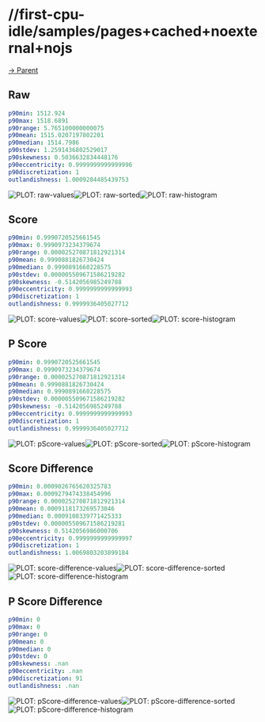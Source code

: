 
# //first-cpu-idle/samples/pages+cached+noexternal+nojs

[→ Parent](../..)


## Raw


```yaml
p90min: 1512.924
p90max: 1518.6891
p90range: 5.765100000000075
p90mean: 1515.0207197802201
p90median: 1514.7986
p90stdev: 1.2591436802529017
p90skewness: 0.5036632834448176
p90eccentricity: 0.9999999999999996
p90discretization: 1
outlandishness: 1.0009284485439753

```

![PLOT: raw-values](./raw/values.svg)![PLOT: raw-sorted](./raw/sorted.svg)![PLOT: raw-histogram](./raw/histogram.svg)
## Score


```yaml
p90min: 0.9990720525661545
p90max: 0.9990973234379674
p90range: 0.000025270871812921314
p90mean: 0.9990881826730424
p90median: 0.9990891660228575
p90stdev: 0.000005509671586219282
p90skewness: -0.5142056985249788
p90eccentricity: 0.9999999999999993
p90discretization: 1
outlandishness: 0.9999936405027712

```

![PLOT: score-values](./score/values.svg)![PLOT: score-sorted](./score/sorted.svg)![PLOT: score-histogram](./score/histogram.svg)
## P Score


```yaml
p90min: 0.9990720525661545
p90max: 0.9990973234379674
p90range: 0.000025270871812921314
p90mean: 0.9990881826730424
p90median: 0.9990891660228575
p90stdev: 0.000005509671586219282
p90skewness: -0.5142056985249788
p90eccentricity: 0.9999999999999993
p90discretization: 1
outlandishness: 0.9999936405027712

```

![PLOT: pScore-values](./pScore/values.svg)![PLOT: pScore-sorted](./pScore/sorted.svg)![PLOT: pScore-histogram](./pScore/histogram.svg)
## Score Difference


```yaml
p90min: 0.0009026765620325783
p90max: 0.0009279474338454996
p90range: 0.000025270871812921314
p90mean: 0.0009118173269573046
p90median: 0.0009108339771425333
p90stdev: 0.000005509671586219281
p90skewness: 0.5142056986000706
p90eccentricity: 0.9999999999999997
p90discretization: 1
outlandishness: 1.0069803203899184

```

![PLOT: score-difference-values](./score-difference/values.svg)![PLOT: score-difference-sorted](./score-difference/sorted.svg)![PLOT: score-difference-histogram](./score-difference/histogram.svg)
## P Score Difference


```yaml
p90min: 0
p90max: 0
p90range: 0
p90mean: 0
p90median: 0
p90stdev: 0
p90skewness: .nan
p90eccentricity: .nan
p90discretization: 91
outlandishness: .nan

```

![PLOT: pScore-difference-values](./pScore-difference/values.svg)![PLOT: pScore-difference-sorted](./pScore-difference/sorted.svg)![PLOT: pScore-difference-histogram](./pScore-difference/histogram.svg)